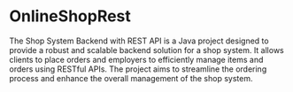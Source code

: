 # OnlineShopRest
 The Shop System Backend with REST API is a Java project designed to provide a robust and scalable backend solution for a shop system. It allows clients to place orders and employers to efficiently manage items and orders using RESTful APIs. The project aims to streamline the ordering process and enhance the overall management of the shop system.

